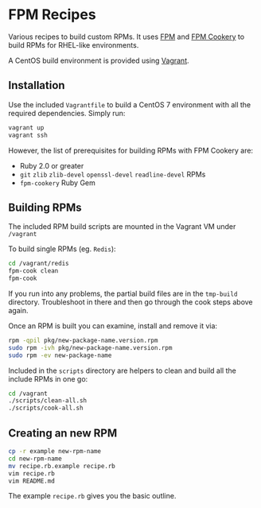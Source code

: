 # FPM Recipes

Various recipes to build custom RPMs. It uses
[FPM](https://github.com/jordansissel/fpm) and [FPM
Cookery](https://github.com/bernd/fpm-cookery) to build RPMs for RHEL-like
environments.

A CentOS build environment is provided using
[Vagrant](https://www.vagrantup.com/).

## Installation

Use the included `Vagrantfile` to build a CentOS 7 environment with all the
required dependencies. Simply run:

```bash
vagrant up
vagrant ssh
```

However, the list of prerequisites for building RPMs with FPM Cookery are:

  * Ruby 2.0 or greater
  * `git` `zlib` `zlib-devel` `openssl-devel` `readline-devel` RPMs
  * `fpm-cookery` Ruby Gem

## Building RPMs

The included RPM build scripts are mounted in the Vagrant VM under `/vagrant`

To build single RPMs (eg. `Redis`):
```bash
cd /vagrant/redis
fpm-cook clean
fpm-cook
```

If you run into any problems, the partial build files are in the `tmp-build`
directory. Troubleshoot in there and then go through the cook steps above again.

Once an RPM is built you can examine, install and remove it via:
```bash
rpm -qpil pkg/new-package-name.version.rpm
sudo rpm -ivh pkg/new-package-name.version.rpm
sudo rpm -ev new-package-name
```

Included in the `scripts` directory are helpers to clean and build all the
include RPMs in one go:
```bash
cd /vagrant
./scripts/clean-all.sh
./scripts/cook-all.sh
```

## Creating an new RPM

```bash
cp -r example new-rpm-name
cd new-rpm-name
mv recipe.rb.example recipe.rb
vim recipe.rb
vim README.md
```

The example `recipe.rb` gives you the basic outline.
